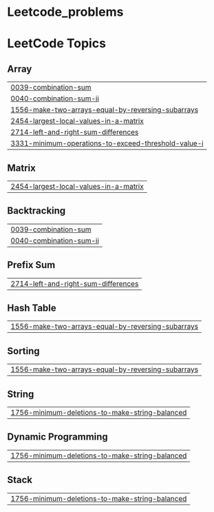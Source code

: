 # Leetcode_problems
<!---LeetCode Topics Start-->
# LeetCode Topics
## Array
|  |
| ------- |
| [0039-combination-sum](https://github.com/MasameEh/Leetcode_problems/tree/master/0039-combination-sum) |
| [0040-combination-sum-ii](https://github.com/MasameEh/Leetcode_problems/tree/master/0040-combination-sum-ii) |
| [1556-make-two-arrays-equal-by-reversing-subarrays](https://github.com/MasameEh/Leetcode_problems/tree/master/1556-make-two-arrays-equal-by-reversing-subarrays) |
| [2454-largest-local-values-in-a-matrix](https://github.com/MasameEh/Leetcode_problems/tree/master/2454-largest-local-values-in-a-matrix) |
| [2714-left-and-right-sum-differences](https://github.com/MasameEh/Leetcode_problems/tree/master/2714-left-and-right-sum-differences) |
| [3331-minimum-operations-to-exceed-threshold-value-i](https://github.com/MasameEh/Leetcode_problems/tree/master/3331-minimum-operations-to-exceed-threshold-value-i) |
## Matrix
|  |
| ------- |
| [2454-largest-local-values-in-a-matrix](https://github.com/MasameEh/Leetcode_problems/tree/master/2454-largest-local-values-in-a-matrix) |
## Backtracking
|  |
| ------- |
| [0039-combination-sum](https://github.com/MasameEh/Leetcode_problems/tree/master/0039-combination-sum) |
| [0040-combination-sum-ii](https://github.com/MasameEh/Leetcode_problems/tree/master/0040-combination-sum-ii) |
## Prefix Sum
|  |
| ------- |
| [2714-left-and-right-sum-differences](https://github.com/MasameEh/Leetcode_problems/tree/master/2714-left-and-right-sum-differences) |
## Hash Table
|  |
| ------- |
| [1556-make-two-arrays-equal-by-reversing-subarrays](https://github.com/MasameEh/Leetcode_problems/tree/master/1556-make-two-arrays-equal-by-reversing-subarrays) |
## Sorting
|  |
| ------- |
| [1556-make-two-arrays-equal-by-reversing-subarrays](https://github.com/MasameEh/Leetcode_problems/tree/master/1556-make-two-arrays-equal-by-reversing-subarrays) |
## String
|  |
| ------- |
| [1756-minimum-deletions-to-make-string-balanced](https://github.com/MasameEh/Leetcode_problems/tree/master/1756-minimum-deletions-to-make-string-balanced) |
## Dynamic Programming
|  |
| ------- |
| [1756-minimum-deletions-to-make-string-balanced](https://github.com/MasameEh/Leetcode_problems/tree/master/1756-minimum-deletions-to-make-string-balanced) |
## Stack
|  |
| ------- |
| [1756-minimum-deletions-to-make-string-balanced](https://github.com/MasameEh/Leetcode_problems/tree/master/1756-minimum-deletions-to-make-string-balanced) |
<!---LeetCode Topics End-->